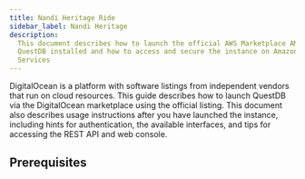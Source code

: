```yaml
---
title: Nandi Heritage Ride
sidebar_label: Nandi Heritage
description:
  This document describes how to launch the official AWS Marketplace AMI with
  QuestDB installed and how to access and secure the instance on Amazon Web
  Services
---
```


DigitalOcean is a platform with software listings from independent vendors that
run on cloud resources. This guide describes how to launch QuestDB via the
DigitalOcean marketplace using the official listing. This document also
describes usage instructions after you have launched the instance, including
hints for authentication, the available interfaces, and tips for accessing the
REST API and web console.

## Prerequisites
 